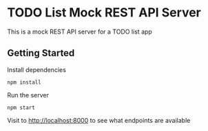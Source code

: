 # TODO List Mock REST API Server

This is a mock REST API server for a TODO list app

## Getting Started

Install dependencies 

    npm install

Run the server

    npm start
    
Visit to <http://localhost:8000> to see what endpoints are available
